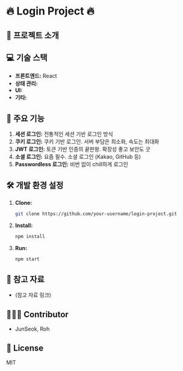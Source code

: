 # 🔥 Login Project 🔥

## 🚀 프로젝트 소개

## 💻 기술 스택

* **프론트엔드:** React
* **상태 관리:** 
* **UI:** 
* **기타:** 

## 🤩 주요 기능

1.  **세션 로그인:** 전통적인 세션 기반 로그인 방식
2.  **쿠키 로그인:** 쿠키 기반 로그인. 서버 부담은 최소화, 속도는 최대화
3.  **JWT 로그인:** 토큰 기반 인증의 끝판왕. 확장성 좋고 보안도 굿
4.  **소셜 로그인:** 요즘 필수. 소셜 로그인 (Kakao, GitHub 등)
5.  **Passwordless 로그인:** 비번 없이 chill하게 로그인

## 🛠️ 개발 환경 설정

1.  **Clone:**
    ```bash
    git clone https://github.com/your-username/login-project.git
    ```
2.  **Install:**
    ```bash
    npm install
    ```
3.  **Run:**
    ```bash
    npm start
    ```

## 📌 참고 자료

* (참고 자료 링크)

## 🙋🏻‍♂️ Contributor

* JunSeok, Roh

## 📝 License

MIT
